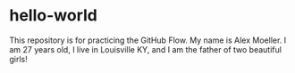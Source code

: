 # hello-world
This repository is for practicing the GitHub Flow.
My name is Alex Moeller. I am 27 years old, I live in Louisville KY, and I am the father of two beautiful girls!

